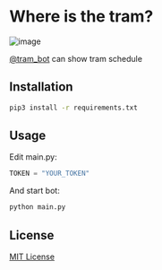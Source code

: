Where is the tram?
====
![image](https://i.imgur.com/TRM4DSe.png)

[@tram_bot](http://telegram.me/tram_bot) can show tram schedule

Installation
-------
```bash
pip3 install -r requirements.txt
```
Usage
-------
Edit main.py:
```py
TOKEN = "YOUR_TOKEN"
```
And start bot:
```bash
python main.py
```
License
-------
[MIT License](http://www.opensource.org/licenses/MIT)
